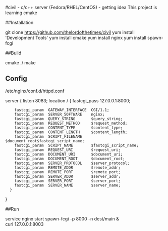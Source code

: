 #civil - c/c++ server (Fedora/RHEL/CentOS) - getting idea
This project is learning cmake

##Installation

  git clone https://github.com/thelordofthetimes/civil
  yum install 'Development Tools'
  yum install cmake
  yum install nginx
  yum install spawn-fcgi    

##Build

  cmake ./
  make

## Config
/etc/nginx/conf.d/httpd.conf

  server {
      listen 8083;
      location / {
        fastcgi_pass   127.0.0.1:8000;

        fastcgi_param  GATEWAY_INTERFACE  CGI/1.1;
        fastcgi_param  SERVER_SOFTWARE    nginx;
        fastcgi_param  QUERY_STRING       $query_string;
        fastcgi_param  REQUEST_METHOD     $request_method;
        fastcgi_param  CONTENT_TYPE       $content_type;
        fastcgi_param  CONTENT_LENGTH     $content_length;
        fastcgi_param  SCRIPT_FILENAME    $document_root$fastcgi_script_name;
        fastcgi_param  SCRIPT_NAME        $fastcgi_script_name;
        fastcgi_param  REQUEST_URI        $request_uri;
        fastcgi_param  DOCUMENT_URI       $document_uri;
        fastcgi_param  DOCUMENT_ROOT      $document_root;
        fastcgi_param  SERVER_PROTOCOL    $server_protocol;
        fastcgi_param  REMOTE_ADDR        $remote_addr;
        fastcgi_param  REMOTE_PORT        $remote_port;
        fastcgi_param  SERVER_ADDR        $server_addr;
        fastcgi_param  SERVER_PORT        $server_port;
        fastcgi_param  SERVER_NAME        $server_name;
      }   
  }    

##Run    

  service nginx start
  spawn-fcgi -p 8000 -n dest/main  &  
  curl 127.0.0.1:8003